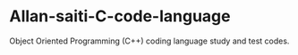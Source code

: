 # Allan-saiti-C-code-language
Object Oriented Programming (C++) coding language study and test codes.
